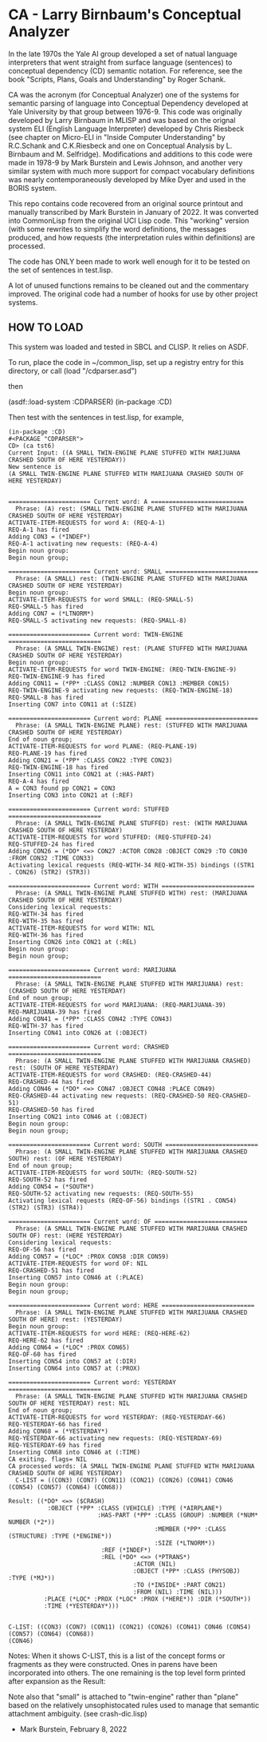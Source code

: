 # CA - Larry Birnbaum's Conceptual Analyzer

In the late 1970s the Yale AI group developed a set of natual language
interpreters that went straight from surface language (sentences) to
conceptual dependency (CD) semantic notation. For reference, see the book 
"Scripts, Plans, Goals and Understanding" by Roger Schank.

CA was the acronym (for Conceptual Analyzer) one of the systems for
semantic parsing of language into Conceptual Dependency developed at Yale
University by that group between 1976-9. This code was originally developed
by Larry Birnbaum in MLISP and was based on the orignal system ELI (English
Language Interpreter) developed by Chris Riesbeck (see chapter on Micro-ELI
in "Inside Computer Understanding" by R.C.Schank and C.K.Riesbeck and one
on Conceptual Analysis by L. Birnbaum and M. Selfridge). Modifications and
additions to this code were made in 1978-9 by Mark Burstein and Lewis
Johnson, and another very similar system with much more support for compact
vocabulary definitions was nearly contemporaneously developed by Mike Dyer
and used in the BORIS system.

This repo contains code recovered from an original source printout and
manually transcribed by Mark Burstein in January of 2022. It was converted
into CommonLisp from the original UCI Lisp code. This "working" version
(with some rewrites to simplify the word definitions, the messages
produced, and how requests (the interpretation rules within definitions)
are processed.

The code has ONLY been made to work well enough for it to be tested on the
set of sentences in test.lisp.

A lot of unused functions remains to be cleaned out and the commentary
improved. The original code had a number of hooks for use by other project
systems.

## HOW TO LOAD

This system was loaded and tested in SBCL and CLISP.  It relies on ASDF.

To run, place the code in ~/common_lisp, set up a registry entry for this directory, or call
(load "<this dir>/cdparser.asd")

then

(asdf::load-system :CDPARSER)
(in-package :CD)

Then test with the sentences in test.lisp, for example,
~~~
(in-package :CD)
#<PACKAGE "CDPARSER">
CD> (ca tst6)
Current Input: ((A SMALL TWIN-ENGINE PLANE STUFFED WITH MARIJUANA CRASHED SOUTH OF HERE YESTERDAY))
New sentence is 
(A SMALL TWIN-ENGINE PLANE STUFFED WITH MARIJUANA CRASHED SOUTH OF HERE YESTERDAY) 


======================= Current word: A ========================== 
  Phrase: (A) rest: (SMALL TWIN-ENGINE PLANE STUFFED WITH MARIJUANA CRASHED SOUTH OF HERE YESTERDAY)
ACTIVATE-ITEM-REQUESTS for word A: (REQ-A-1)
REQ-A-1 has fired
Adding CON3 = (*INDEF*)
REQ-A-1 activating new requests: (REQ-A-4)
Begin noun group:
Begin noun group;

======================= Current word: SMALL ========================== 
  Phrase: (A SMALL) rest: (TWIN-ENGINE PLANE STUFFED WITH MARIJUANA CRASHED SOUTH OF HERE YESTERDAY)
Begin noun group:
ACTIVATE-ITEM-REQUESTS for word SMALL: (REQ-SMALL-5)
REQ-SMALL-5 has fired
Adding CON7 = (*LTNORM*)
REQ-SMALL-5 activating new requests: (REQ-SMALL-8)

======================= Current word: TWIN-ENGINE ========================== 
  Phrase: (A SMALL TWIN-ENGINE) rest: (PLANE STUFFED WITH MARIJUANA CRASHED SOUTH OF HERE YESTERDAY)
Begin noun group:
ACTIVATE-ITEM-REQUESTS for word TWIN-ENGINE: (REQ-TWIN-ENGINE-9)
REQ-TWIN-ENGINE-9 has fired
Adding CON11 = (*PP* :CLASS CON12 :NUMBER CON13 :MEMBER CON15)
REQ-TWIN-ENGINE-9 activating new requests: (REQ-TWIN-ENGINE-18)
REQ-SMALL-8 has fired
Inserting CON7 into CON11 at (:SIZE)

======================= Current word: PLANE ========================== 
  Phrase: (A SMALL TWIN-ENGINE PLANE) rest: (STUFFED WITH MARIJUANA CRASHED SOUTH OF HERE YESTERDAY)
End of noun group;
ACTIVATE-ITEM-REQUESTS for word PLANE: (REQ-PLANE-19)
REQ-PLANE-19 has fired
Adding CON21 = (*PP* :CLASS CON22 :TYPE CON23)
REQ-TWIN-ENGINE-18 has fired
Inserting CON11 into CON21 at (:HAS-PART)
REQ-A-4 has fired
A = CON3 found pp CON21 = CON3
Inserting CON3 into CON21 at (:REF)

======================= Current word: STUFFED ========================== 
  Phrase: (A SMALL TWIN-ENGINE PLANE STUFFED) rest: (WITH MARIJUANA CRASHED SOUTH OF HERE YESTERDAY)
ACTIVATE-ITEM-REQUESTS for word STUFFED: (REQ-STUFFED-24)
REQ-STUFFED-24 has fired
Adding CON26 = (*DO* <=> CON27 :ACTOR CON28 :OBJECT CON29 :TO CON30 :FROM CON32 :TIME CON33)
Activating lexical requests (REQ-WITH-34 REQ-WITH-35) bindings ((STR1 . CON26) (STR2) (STR3))

======================= Current word: WITH ========================== 
  Phrase: (A SMALL TWIN-ENGINE PLANE STUFFED WITH) rest: (MARIJUANA CRASHED SOUTH OF HERE YESTERDAY)
Considering lexical requests:
REQ-WITH-34 has fired
REQ-WITH-35 has fired
ACTIVATE-ITEM-REQUESTS for word WITH: NIL
REQ-WITH-36 has fired
Inserting CON26 into CON21 at (:REL)
Begin noun group:
Begin noun group;

======================= Current word: MARIJUANA ========================== 
  Phrase: (A SMALL TWIN-ENGINE PLANE STUFFED WITH MARIJUANA) rest: (CRASHED SOUTH OF HERE YESTERDAY)
End of noun group;
ACTIVATE-ITEM-REQUESTS for word MARIJUANA: (REQ-MARIJUANA-39)
REQ-MARIJUANA-39 has fired
Adding CON41 = (*PP* :CLASS CON42 :TYPE CON43)
REQ-WITH-37 has fired
Inserting CON41 into CON26 at (:OBJECT)

======================= Current word: CRASHED ========================== 
  Phrase: (A SMALL TWIN-ENGINE PLANE STUFFED WITH MARIJUANA CRASHED) rest: (SOUTH OF HERE YESTERDAY)
ACTIVATE-ITEM-REQUESTS for word CRASHED: (REQ-CRASHED-44)
REQ-CRASHED-44 has fired
Adding CON46 = (*DO* <=> CON47 :OBJECT CON48 :PLACE CON49)
REQ-CRASHED-44 activating new requests: (REQ-CRASHED-50 REQ-CRASHED-51)
REQ-CRASHED-50 has fired
Inserting CON21 into CON46 at (:OBJECT)
Begin noun group:
Begin noun group;

======================= Current word: SOUTH ========================== 
  Phrase: (A SMALL TWIN-ENGINE PLANE STUFFED WITH MARIJUANA CRASHED SOUTH) rest: (OF HERE YESTERDAY)
End of noun group;
ACTIVATE-ITEM-REQUESTS for word SOUTH: (REQ-SOUTH-52)
REQ-SOUTH-52 has fired
Adding CON54 = (*SOUTH*)
REQ-SOUTH-52 activating new requests: (REQ-SOUTH-55)
Activating lexical requests (REQ-OF-56) bindings ((STR1 . CON54) (STR2) (STR3) (STR4))

======================= Current word: OF ========================== 
  Phrase: (A SMALL TWIN-ENGINE PLANE STUFFED WITH MARIJUANA CRASHED SOUTH OF) rest: (HERE YESTERDAY)
Considering lexical requests:
REQ-OF-56 has fired
Adding CON57 = (*LOC* :PROX CON58 :DIR CON59)
ACTIVATE-ITEM-REQUESTS for word OF: NIL
REQ-CRASHED-51 has fired
Inserting CON57 into CON46 at (:PLACE)
Begin noun group:
Begin noun group;

======================= Current word: HERE ========================== 
  Phrase: (A SMALL TWIN-ENGINE PLANE STUFFED WITH MARIJUANA CRASHED SOUTH OF HERE) rest: (YESTERDAY)
Begin noun group:
ACTIVATE-ITEM-REQUESTS for word HERE: (REQ-HERE-62)
REQ-HERE-62 has fired
Adding CON64 = (*LOC* :PROX CON65)
REQ-OF-60 has fired
Inserting CON54 into CON57 at (:DIR)
Inserting CON64 into CON57 at (:PROX)

======================= Current word: YESTERDAY ========================== 
  Phrase: (A SMALL TWIN-ENGINE PLANE STUFFED WITH MARIJUANA CRASHED SOUTH OF HERE YESTERDAY) rest: NIL
End of noun group;
ACTIVATE-ITEM-REQUESTS for word YESTERDAY: (REQ-YESTERDAY-66)
REQ-YESTERDAY-66 has fired
Adding CON68 = (*YESTERDAY*)
REQ-YESTERDAY-66 activating new requests: (REQ-YESTERDAY-69)
REQ-YESTERDAY-69 has fired
Inserting CON68 into CON46 at (:TIME)
CA exiting. flags= NIL
CA processed words: (A SMALL TWIN-ENGINE PLANE STUFFED WITH MARIJUANA CRASHED SOUTH OF HERE YESTERDAY) 
  C-LIST = ((CON3) (CON7) (CON11) (CON21) (CON26) (CON41) CON46 (CON54) (CON57) (CON64) (CON68)) 

Result: ((*DO* <=> ($CRASH)
           :OBJECT (*PP* :CLASS (VEHICLE) :TYPE (*AIRPLANE*)
                         :HAS-PART (*PP* :CLASS (GROUP) :NUMBER (*NUM* NUMBER (*2*))
                                         :MEMBER (*PP* :CLASS (STRUCTURE) :TYPE (*ENGINE*))
                                         :SIZE (*LTNORM*)) 
                          :REF (*INDEF*)
                          :REL (*DO* <=> (*PTRANS*)
                                   :ACTOR (NIL)
                                   :OBJECT (*PP* :CLASS (PHYSOBJ) :TYPE (*MJ*))
                                   :TO (*INSIDE* :PART CON21)
                                   :FROM (NIL) :TIME (NIL)))
          :PLACE (*LOC* :PROX (*LOC* :PROX (*HERE*)) :DIR (*SOUTH*))
          :TIME (*YESTERDAY*))) 


C-LIST: ((CON3) (CON7) (CON11) (CON21) (CON26) (CON41) CON46 (CON54) (CON57) (CON64) (CON68)) 
(CON46)
~~~

Notes: When it shows C-LIST, this is a list of the concept forms or
fragments as they were constructed. Ones in parens have been incorporated
into others. The one remaining is the top level form printed after
expansion as the Result:

Note also that "small" is attached to "twin-engine" rather than "plane"
based on the relatively unsophistocated rules used to manage that semantic
attachment ambiguity. (see crash-dic.lisp)

- Mark Burstein, February 8, 2022

